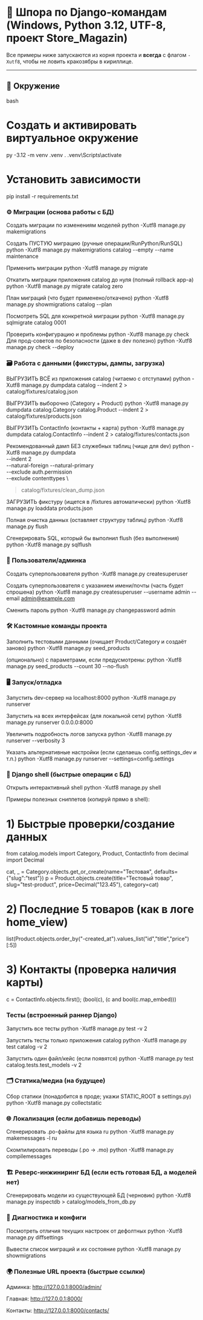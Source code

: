 # 🧰 Шпора по Django-командам (Windows, Python 3.12, UTF-8, проект Store_Magazin)

Все примеры ниже запускаются из корня проекта и **всегда** с флагом `-Xutf8`, чтобы не ловить кракозябры в кириллице.

---

## 🎯 Окружение

bash
# Создать и активировать виртуальное окружение
py -3.12 -m venv .venv
. .venv\Scripts\activate


# Установить зависимости
pip install -r requirements.txt


### ⚙️ Миграции (основа работы с БД)

Создать миграции по изменениям моделей
python -Xutf8 manage.py makemigrations

Создать ПУСТУЮ миграцию (ручные операции/RunPython/RunSQL)
python -Xutf8 manage.py makemigrations catalog --empty --name maintenance

 Применить миграции
python -Xutf8 manage.py migrate

Откатить миграции приложения catalog до нуля (полный rollback app-а)
python -Xutf8 manage.py migrate catalog zero

План миграций (что будет применено/откачено)
python -Xutf8 manage.py showmigrations catalog --plan

Посмотреть SQL для конкретной миграции
python -Xutf8 manage.py sqlmigrate catalog 0001

Проверить конфигурацию и проблемы
python -Xutf8 manage.py check
Для прод-советов по безопасности (даже в dev полезно)
python -Xutf8 manage.py check --deploy


### 🗃️ Работа с данными (фикстуры, дампы, загрузка)
 ВЫГРУЗИТЬ ВСЁ из приложения catalog (читаемо с отступами)
python -Xutf8 manage.py dumpdata catalog --indent 2 > catalog/fixtures/catalog.json

ВЫГРУЗИТЬ выборочно (Category + Product)
python -Xutf8 manage.py dumpdata catalog.Category catalog.Product --indent 2 > catalog/fixtures/products.json

ВЫГРУЗИТЬ ContactInfo (контакты + карта)
python -Xutf8 manage.py dumpdata catalog.ContactInfo --indent 2 > catalog/fixtures/contacts.json
 
Рекомендованный дамп БЕЗ служебных таблиц (чище для dev)
python -Xutf8 manage.py dumpdata \
  --indent 2 \
  --natural-foreign --natural-primary \
  --exclude auth.permission \
  --exclude contenttypes \
  > catalog/fixtures/clean_dump.json

ЗАГРУЗИТЬ фикстуру (ищется в <app>/fixtures автоматически)
python -Xutf8 manage.py loaddata products.json

Полная очистка данных (оставляет структуру таблиц)
python -Xutf8 manage.py flush

Сгенерировать SQL, который бы выполнил flush (без выполнения)
python -Xutf8 manage.py sqlflush


### 👤 Пользователи/админка
Создать суперпользователя
python -Xutf8 manage.py createsuperuser

Создать суперпользователя с указанием имени/почты (часть будет спрошена)
python -Xutf8 manage.py createsuperuser --username admin --email admin@example.com

Сменить пароль
python -Xutf8 manage.py changepassword admin


### 🛠 Кастомные команды проекта
Заполнить тестовыми данными (очищает Product/Category и создаёт заново)
python -Xutf8 manage.py seed_products

(опционально) с параметрами, если предусмотрены:
python -Xutf8 manage.py seed_products --count 30 --no-flush


### 🖥️ Запуск/отладка
Запустить dev-сервер на localhost:8000
python -Xutf8 manage.py runserver

Запустить на всех интерфейсах (для локальной сети)
python -Xutf8 manage.py runserver 0.0.0.0:8000

Увеличить подробность логов запуска
python -Xutf8 manage.py runserver --verbosity 3

Указать альтернативные настройки (если сделаешь config.settings_dev и т.п.)
python -Xutf8 manage.py runserver --settings=config.settings


### 🔎 Django shell (быстрые операции с БД)
Открыть интерактивный shell
python -Xutf8 manage.py shell

Примеры полезных сниппетов (копируй прямо в shell):
# 1) Быстрые проверки/создание данных
from catalog.models import Category, Product, ContactInfo
from decimal import Decimal

cat, _ = Category.objects.get_or_create(name="Тестовая", defaults={"slug":"test"})
p = Product.objects.create(title="Тестовый товар", slug="test-product", price=Decimal("123.45"), category=cat)

# 2) Последние 5 товаров (как в логе home_view)
list(Product.objects.order_by("-created_at").values_list("id","title","price")[:5])

# 3) Контакты (проверка наличия карты)
c = ContactInfo.objects.first(); (bool(c), (c and bool(c.map_embed)))


### Тесты (встроенный раннер Django)
Запустить все тесты
python -Xutf8 manage.py test -v 2

Запустить тесты только приложения catalog
python -Xutf8 manage.py test catalog -v 2

Запустить один файл/кейс (если появятся)
python -Xutf8 manage.py test catalog.tests.test_models -v 2


### 🗂️ Статика/медиа (на будущее)
Сбор статики (понадобится в проде; укажи STATIC_ROOT в settings.py)
python -Xutf8 manage.py collectstatic


### 🌐 Локализация (если добавишь переводы)
Сгенерировать .po-файлы для языка ru
python -Xutf8 manage.py makemessages -l ru

Скомпилировать переводы (.po -> .mo)
python -Xutf8 manage.py compilemessages


### 🏗️ Реверс-инжиниринг БД (если есть готовая БД, а моделей нет)
Сгенерировать модели из существующей БД (черновик)
python -Xutf8 manage.py inspectdb > catalog/models_from_db.py


### 🧭 Диагностика и конфиги
Посмотреть отличия текущих настроек от дефолтных
python -Xutf8 manage.py diffsettings

Вывести список миграций и их состояние
python -Xutf8 manage.py showmigrations


### 🌍 Полезные URL проекта (быстрые ссылки)

Админка: http://127.0.0.1:8000/admin/

Главная: http://127.0.0.1:8000/

Контакты: http://127.0.0.1:8000/contacts/


